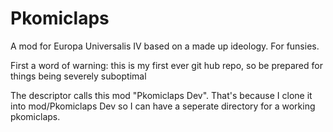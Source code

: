 # Pkomiclaps
A mod for Europa Universalis IV based on a made up ideology. For funsies.

First a word of warning: this is my first ever git hub repo, so be prepared for things being severely suboptimal

The descriptor calls this mod "Pkomiclaps Dev". That's because I clone it into mod/Pkomiclaps Dev so I can have a seperate directory for a working pkomiclaps.